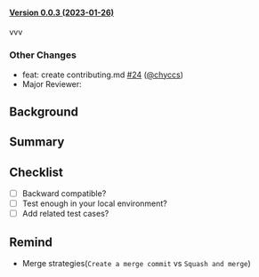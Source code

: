 #### [Version 0.0.3 (2023-01-26)](https://chyccs/pull-request-typography/releases/tag/0.0.3) 
vvv
### Other Changes 
- feat: create contributing.md [#24](https://chyccs/pull-request-typography/issues/#24) ([@chyccs](https://github.com/@chyccs)) 
 - Major Reviewer:

## Background

<!--- Why is this change required? What problem does it solve? -->
<!--- If it fixes an open issue, please link to the issue here. -->

## Summary

<!--- Provide a summary of your changes. -->
<!--- It's a good idea to include the issue you are trying to solve and how to fix it. -->

## Checklist

- [ ] Backward compatible?
- [ ] Test enough in your local environment?
- [ ] Add related test cases?

## Remind

- Merge strategies(`Create a merge commit` vs `Squash and merge`)
 
 